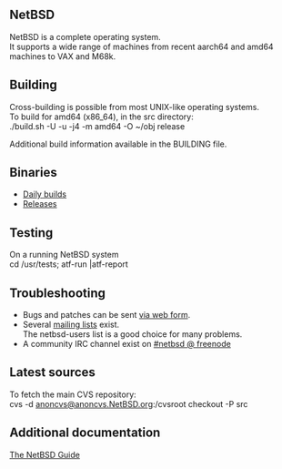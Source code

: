 NetBSD
------

NetBSD is a complete operating system.  
It supports a wide range of machines from recent aarch64 and amd64
machines to VAX and M68k.

Building
--------

Cross-building is possible from most UNIX-like operating systems.  
To build for amd64 (x86_64), in the src directory:  
    ./build.sh -U -u -j4 -m amd64 -O ~/obj release

Additional build information available in the BUILDING file.

Binaries
--------

- [Daily builds](https://nycdn.netbsd.org/pub/NetBSD-daily/HEAD/latest/)  
- [Releases](https://cdn.netbsd.org/pub/NetBSD/)

Testing
-------

On a running NetBSD system  
    cd /usr/tests; atf-run |atf-report

Troubleshooting
---------------

- Bugs and patches can be sent [via web form](https://www.netbsd.org/cgi-bin/sendpr.cgi?gndb=netbsd).  
- Several [mailing lists](https://www.netbsd.org/mailinglists/) exist.  
  The netbsd-users list is a good choice for many problems.  
- A community IRC channel exist on [#netbsd @ freenode](https://webchat.freenode.net/?channels=#netbsd)

Latest sources
--------------

To fetch the main CVS repository:  
    cvs -d anoncvs@anoncvs.NetBSD.org:/cvsroot checkout -P src

Additional documentation
------------------------

[The NetBSD Guide](https://www.netbsd.org/docs/guide/en/)
